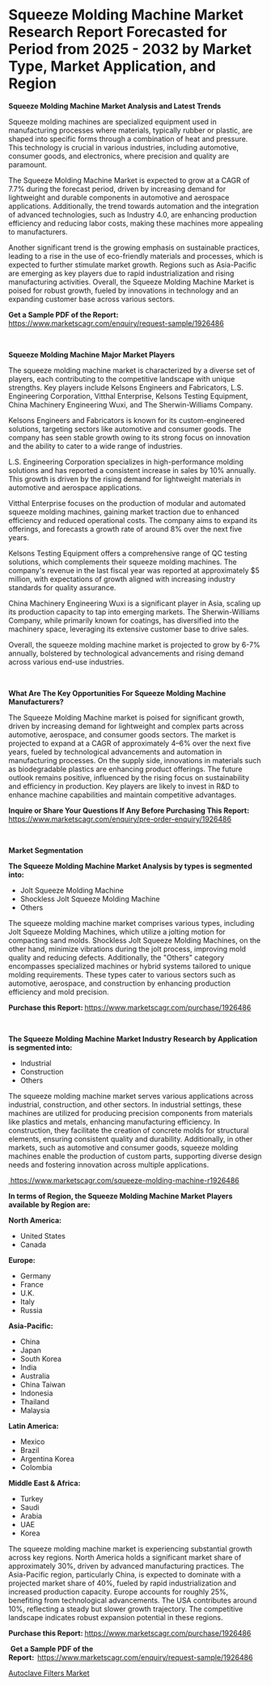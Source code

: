 <p><h1>Squeeze Molding Machine Market Research Report Forecasted for Period from 2025 -  2032 by Market Type, Market Application, and Region</h1></p><p><strong>Squeeze Molding Machine Market Analysis and Latest Trends</strong></p>
<p><p>Squeeze molding machines are specialized equipment used in manufacturing processes where materials, typically rubber or plastic, are shaped into specific forms through a combination of heat and pressure. This technology is crucial in various industries, including automotive, consumer goods, and electronics, where precision and quality are paramount.</p><p>The Squeeze Molding Machine Market is expected to grow at a CAGR of 7.7% during the forecast period, driven by increasing demand for lightweight and durable components in automotive and aerospace applications. Additionally, the trend towards automation and the integration of advanced technologies, such as Industry 4.0, are enhancing production efficiency and reducing labor costs, making these machines more appealing to manufacturers.</p><p>Another significant trend is the growing emphasis on sustainable practices, leading to a rise in the use of eco-friendly materials and processes, which is expected to further stimulate market growth. Regions such as Asia-Pacific are emerging as key players due to rapid industrialization and rising manufacturing activities. Overall, the Squeeze Molding Machine Market is poised for robust growth, fueled by innovations in technology and an expanding customer base across various sectors.</p></p>
<p><strong>Get a Sample PDF of the Report:&nbsp;</strong> <a href="https://www.marketscagr.com/enquiry/request-sample/1926486?utm_campaign=1868&utm_medium=2&utm_source=Github&utm_content=ia&utm_term=17022025&utm_id=squeeze-molding-machine">https://www.marketscagr.com/enquiry/request-sample/1926486</a></p>
<p>&nbsp;</p>
<p><strong>Squeeze Molding Machine Major Market Players</strong></p>
<p><p>The squeeze molding machine market is characterized by a diverse set of players, each contributing to the competitive landscape with unique strengths. Key players include Kelsons Engineers and Fabricators, L.S. Engineering Corporation, Vitthal Enterprise, Kelsons Testing Equipment, China Machinery Engineering Wuxi, and The Sherwin-Williams Company.</p><p>Kelsons Engineers and Fabricators is known for its custom-engineered solutions, targeting sectors like automotive and consumer goods. The company has seen stable growth owing to its strong focus on innovation and the ability to cater to a wide range of industries. </p><p>L.S. Engineering Corporation specializes in high-performance molding solutions and has reported a consistent increase in sales by 10% annually. This growth is driven by the rising demand for lightweight materials in automotive and aerospace applications. </p><p>Vitthal Enterprise focuses on the production of modular and automated squeeze molding machines, gaining market traction due to enhanced efficiency and reduced operational costs. The company aims to expand its offerings, and forecasts a growth rate of around 8% over the next five years.</p><p>Kelsons Testing Equipment offers a comprehensive range of QC testing solutions, which complements their squeeze molding machines. The company's revenue in the last fiscal year was reported at approximately $5 million, with expectations of growth aligned with increasing industry standards for quality assurance.</p><p>China Machinery Engineering Wuxi is a significant player in Asia, scaling up its production capacity to tap into emerging markets. The Sherwin-Williams Company, while primarily known for coatings, has diversified into the machinery space, leveraging its extensive customer base to drive sales.</p><p>Overall, the squeeze molding machine market is projected to grow by 6-7% annually, bolstered by technological advancements and rising demand across various end-use industries.</p></p>
<p>&nbsp;</p>
<p><strong>What Are The Key Opportunities For Squeeze Molding Machine Manufacturers?</strong></p>
<p><p>The Squeeze Molding Machine market is poised for significant growth, driven by increasing demand for lightweight and complex parts across automotive, aerospace, and consumer goods sectors. The market is projected to expand at a CAGR of approximately 4–6% over the next five years, fueled by technological advancements and automation in manufacturing processes. On the supply side, innovations in materials such as biodegradable plastics are enhancing product offerings. The future outlook remains positive, influenced by the rising focus on sustainability and efficiency in production. Key players are likely to invest in R&D to enhance machine capabilities and maintain competitive advantages.</p></p>
<p><strong>Inquire or Share Your Questions If Any Before Purchasing This Report:</strong> <a href="https://www.marketscagr.com/enquiry/pre-order-enquiry/1926486?utm_campaign=1868&utm_medium=2&utm_source=Github&utm_content=ia&utm_term=17022025&utm_id=squeeze-molding-machine">https://www.marketscagr.com/enquiry/pre-order-enquiry/1926486</a></p>
<p>&nbsp;</p>
<p><strong>Market Segmentation</strong></p>
<p><strong>The Squeeze Molding Machine Market Analysis by types is segmented into:</strong></p>
<p><ul><li>Jolt Squeeze Molding Machine</li><li>Shockless Jolt Squeeze Molding Machine</li><li>Others</li></ul></p>
<p><p>The squeeze molding machine market comprises various types, including Jolt Squeeze Molding Machines, which utilize a jolting motion for compacting sand molds. Shockless Jolt Squeeze Molding Machines, on the other hand, minimize vibrations during the jolt process, improving mold quality and reducing defects. Additionally, the "Others" category encompasses specialized machines or hybrid systems tailored to unique molding requirements. These types cater to various sectors such as automotive, aerospace, and construction by enhancing production efficiency and mold precision.</p></p>
<p><strong>Purchase this Report:&nbsp;</strong><a href="https://www.marketscagr.com/purchase/1926486?utm_campaign=1868&utm_medium=2&utm_source=Github&utm_content=ia&utm_term=17022025&utm_id=squeeze-molding-machine">https://www.marketscagr.com/purchase/1926486</a></p>
<p>&nbsp;</p>
<p><strong>The Squeeze Molding Machine Market Industry Research by Application is segmented into:</strong></p>
<p><ul><li>Industrial</li><li>Construction</li><li>Others</li></ul></p>
<p><p>The squeeze molding machine market serves various applications across industrial, construction, and other sectors. In industrial settings, these machines are utilized for producing precision components from materials like plastics and metals, enhancing manufacturing efficiency. In construction, they facilitate the creation of concrete molds for structural elements, ensuring consistent quality and durability. Additionally, in other markets, such as automotive and consumer goods, squeeze molding machines enable the production of custom parts, supporting diverse design needs and fostering innovation across multiple applications.</p></p>
<p><a href="https://www.marketscagr.com/squeeze-molding-machine-r1926486?utm_campaign=1868&utm_medium=2&utm_source=Github&utm_content=ia&utm_term=17022025&utm_id=squeeze-molding-machine">&nbsp;https://www.marketscagr.com/squeeze-molding-machine-r1926486</a></p>
<p><strong>In terms of Region, the Squeeze Molding Machine Market Players available by Region are:</strong></p>
<p>
    <p> <strong> North America: </strong>
        <ul>
            <li>United States</li>
            <li>Canada</li>
        </ul>
        </p> 
    <p> <strong> Europe: </strong>
        <ul>
            <li>Germany</li>
            <li>France</li>
            <li>U.K.</li>
            <li>Italy</li>
            <li>Russia</li>
        </ul>
        </p> 
    <p> <strong> Asia-Pacific: </strong>
        <ul>
            <li>China</li>
            <li>Japan</li>
            <li>South Korea</li>
            <li>India</li>
            <li>Australia</li>
            <li>China Taiwan</li>
            <li>Indonesia</li>
            <li>Thailand</li>
            <li>Malaysia</li>
        </ul>
        </p> 
    <p> <strong> Latin America: </strong>
        <ul>
            <li>Mexico</li>
            <li>Brazil</li>
            <li>Argentina Korea</li>
            <li>Colombia</li>
        </ul>
        </p> 
    <p> <strong> Middle East & Africa: </strong>
        <ul>
            <li>Turkey</li>
            <li>Saudi</li>
            <li>Arabia</li>
            <li>UAE</li>
            <li>Korea</li>
        </ul>
    </p>
    </p>
<p><p>The squeeze molding machine market is experiencing substantial growth across key regions. North America holds a significant market share of approximately 30%, driven by advanced manufacturing practices. The Asia-Pacific region, particularly China, is expected to dominate with a projected market share of 40%, fueled by rapid industrialization and increased production capacity. Europe accounts for roughly 25%, benefiting from technological advancements. The USA contributes around 10%, reflecting a steady but slower growth trajectory. The competitive landscape indicates robust expansion potential in these regions.</p></p>
<p><strong>Purchase this Report: </strong><a href="https://www.marketscagr.com/purchase/1926486?utm_campaign=1868&utm_medium=2&utm_source=Github&utm_content=ia&utm_term=17022025&utm_id=squeeze-molding-machine">https://www.marketscagr.com/purchase/1926486</a></p>
<p>&nbsp;<strong>Get a Sample PDF of the Report:&nbsp;&nbsp;</strong><a href="https://www.marketscagr.com/enquiry/request-sample/1926486?utm_campaign=1868&utm_medium=2&utm_source=Github&utm_content=ia&utm_term=17022025&utm_id=squeeze-molding-machine">https://www.marketscagr.com/enquiry/request-sample/1926486</a></p>
<p><strong></strong></p>
<p><p><a href="https://github.com/Krish2023na/Market-Research-Report-List-7/blob/main/autoclave-filters-market.md?utm_campaign=1868&utm_medium=2&utm_source=Github&utm_content=ia&utm_term=17022025&utm_id=squeeze-molding-machine">Autoclave Filters Market</a></p></p>